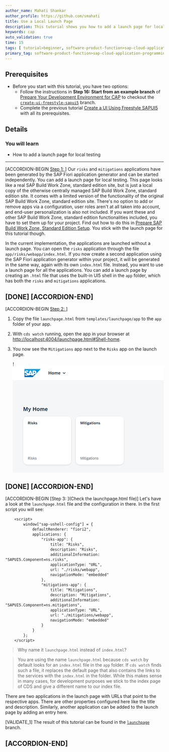 ```yaml
---
author_name: Mahati Shankar
author_profile: https://github.com/smahati
title: Use a Local Launch Page
description: This tutorial shows you how to add a launch page for local testing.
keywords: cap
auto_validation: true
time: 15
tags: [ tutorial>beginner, software-product-function>sap-cloud-application-programming-model, programming-tool>node-js, software-product>sap-business-technology-platform, software-product>sap-fiori-tools, software-product>sapui5]
primary_tag: software-product-function>sap-cloud-application-programming-model
---
```


## Prerequisites
 - Before you start with this tutorial, you have two options:
    - Follow the instructions in **Step 16: Start from an example branch** of [Prepare Your Development Environment for CAP](btp-app-prepare-dev-environment-cap) to checkout the [`create-ui-freestyle-sapui5`](https://github.com/SAP-samples/cloud-cap-risk-management/tree/create-ui-freestyle-sapui5) branch.
    - Complete the previous tutorial [Create a UI Using Freestyle SAPUI5](btp-app-create-ui-freestyle-sapui5) with all its prerequisites.


## Details
### You will learn
 - How to add a launch page for local testing


---

[ACCORDION-BEGIN [Step 1: ](Introduction)]
Our `risks` and `mitigations` applications have been generated by the SAP Fiori application generator and can be started independently. You can add a launch page for local testing. This page looks like a real SAP Build Work Zone, standard edition site, but is just a local copy of the otherwise centrally managed SAP Build Work Zone, standard edition site. It comes with a limited version of the functionality of the original SAP Build Work Zone, standard edition site. There's no option to add or remove apps via a configuration, user roles aren't at all taken into account, and end-user personalization is also not included. If you want these and other SAP Build Work Zone, standard edition functionalities included, you have to set them up for your project. Find out how to do this in [Prepare SAP Build Work Zone, Standard Edition Setup](btp-app-work-zone-setup). You stick with the launch page for this tutorial though.

In the current implementation, the applications are launched without a launch page. You can open the `risks` application through the file `app/risks/webapp/index.html`. If you now create a second application using the SAP Fiori application generator within your project, it will be generated in the same way, again with its own `index.html` file. Instead, you want to use a launch page for all the applications. You can add a launch page by creating an `.html` file that uses the built-in UI5 shell in the `app` folder, which has both the `risks` and `mitigations` applications.

[DONE]
[ACCORDION-END]
---
[ACCORDION-BEGIN [Step 2: ](Implementation)]
1. Copy the file `launchpage.html` from `templates/launchpage/app` to the `app` folder of your app.

2. With `cds watch` running, open the app in your browser at <http://localhost:4004/launchpage.html#Shell-home>.

3. You now see the `Mitigations` app next to the `Risks` app on the launch page.

    !![Launch Page](launchpage2apps.png)

[DONE]
[ACCORDION-END]
---
[ACCORDION-BEGIN [Step 3: ](Check the launchpage.html file)]
Let's have a look at the `launchpage.html` file and the configuration in there. In the first script you will see:

```HTML[5,10,13,18]
    <script>
        window["sap-ushell-config"] = {
            defaultRenderer: "fiori2",
            applications: {
                "risks-app": {
                    title: "Risks",
                    description: "Risks",
                    additionalInformation: "SAPUI5.Component=ns.risks",
                    applicationType: "URL",
                    url: "./risks/webapp",
                    navigationMode: "embedded"
                },
                "mitigations-app": {
                    title: "Mitigations",
                    description: "Mitigations",
                    additionalInformation: "SAPUI5.Component=ns.mitigations",
                    applicationType: "URL",
                    url: "./mitigations/webapp",
                    navigationMode: "embedded"
                }
            }
        };
    </script>
```

> Why name it `launchpage.html` instead of `index.html`?

> You are using the name `launchpage.html` because `cds watch` by default looks for an `index.html` file in the `app` folder. If `cds watch` finds such a file, it replaces the default page that also contains the links to the services with the `index.html` in the folder. While this makes sense in many cases, for development purposes we stick to the index page of CDS and give a different name to our index file.

There are two applications in the launch page with URLs that point to the respective apps. There are other properties configured here like the title and description. Similarly, another application can be added to the launch page by adding an entry here.

[VALIDATE_1]
The result of this tutorial can be found in the [`launchpage`](https://github.com/SAP-samples/cloud-cap-risk-management/tree/launchpage) branch.


[ACCORDION-END]
---
